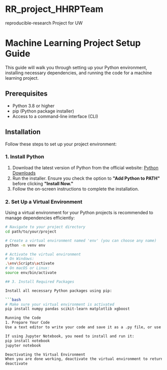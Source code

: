 # RR_project_HHRPTeam
reproducible-research Project for UW

# Machine Learning Project Setup Guide

This guide will walk you through setting up your Python environment, installing necessary dependencies, and running the code for a machine learning project.

## Prerequisites

- Python 3.8 or higher
- pip (Python package installer)
- Access to a command-line interface (CLI)

## Installation

Follow these steps to set up your project environment:

### 1. Install Python

1. Download the latest version of Python from the official website: [Python Downloads](https://www.python.org/downloads/)
2. Run the installer. Ensure you check the option to **"Add Python to PATH"** before clicking **"Install Now."**
3. Follow the on-screen instructions to complete the installation.

### 2. Set Up a Virtual Environment

Using a virtual environment for your Python projects is recommended to manage dependencies efficiently:

```bash
# Navigate to your project directory
cd path/to/your/project

# Create a virtual environment named 'env' (you can choose any name)
python -m venv env

# Activate the virtual environment
# On Windows:
.\env\Scripts\activate
# On macOS or Linux:
source env/bin/activate

## 3. Install Required Packages

Install all necessary Python packages using pip:

```bash
# Make sure your virtual environment is activated
pip install numpy pandas scikit-learn matplotlib xgboost

Running the Code
1. Prepare Your Code
Use a text editor to write your code and save it as a .py file, or use an IDE like PyCharm, Visual Studio Code, or Jupyter Notebook for interactive coding.

If using Jupyter Notebook, you need to install and run it:
pip install notebook
jupyter notebook

Deactivating the Virtual Environment
When you are done working, deactivate the virtual environment to return to your system’s default settings:
deactivate